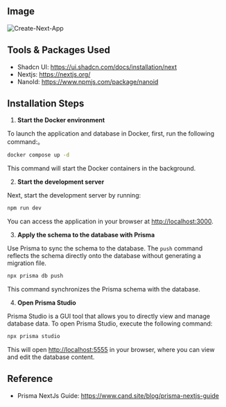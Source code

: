 ## Image

![Create-Next-App](https://github.com/user-attachments/assets/c859a6ec-3785-4fce-9b7b-6eecf4f51edc)

## Tools & Packages Used

- Shadcn UI: <https://ui.shadcn.com/docs/installation/next>
- Nextjs: <https://nextjs.org/>
- NanoId: <https://www.npmjs.com/package/nanoid>

## Installation Steps

1. **Start the Docker environment**

To launch the application and database in Docker, first, run the following command:。

```bash
docker compose up -d
```

This command will start the Docker containers in the background.

2. **Start the development server**

Next, start the development server by running:

```bash
npm run dev
```

You can access the application in your browser at [http://localhost:3000](http://localhost:3000).

3. **Apply the schema to the database with Prisma**

Use Prisma to sync the schema to the database. The `push` command reflects the schema directly onto the database without generating a migration file.

```bash
npx prisma db push
```

This command synchronizes the Prisma schema with the database.

4. **Open Prisma Studio**

Prisma Studio is a GUI tool that allows you to directly view and manage database data. To open Prisma Studio, execute the following command:

```bash
npx prisma studio
```

This will open [http://localhost:5555](http://localhost:5555) in your browser, where you can view and edit the database content.

## Reference

- Prisma NextJs Guide: <https://www.cand.site/blog/prisma-nextjs-guide>
